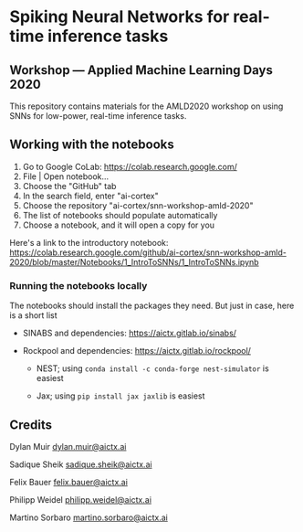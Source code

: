 # Spiking Neural Networks for real-time inference tasks

## Workshop — Applied Machine Learning Days 2020

This repository contains materials for the AMLD2020 workshop on using SNNs for low-power, real-time inference tasks.

## Working with the notebooks

1. Go to Google CoLab: https://colab.research.google.com/
2. File | Open notebook…
3. Choose the "GitHub" tab
4. In the search field, enter "ai-cortex"
5. Choose the repository "ai-cortex/snn-workshop-amld-2020"
6. The list of notebooks should populate automatically
7. Choose a notebook, and it will open a copy for you

Here's a link to the introductory notebook: https://colab.research.google.com/github/ai-cortex/snn-workshop-amld-2020/blob/master/Notebooks/1_IntroToSNNs/1_IntroToSNNs.ipynb

### Running the notebooks locally

The notebooks should install the packages they need. But just in case, here is a short list

* SINABS and dependencies: https://aictx.gitlab.io/sinabs/

* Rockpool and dependencies: https://aictx.gitlab.io/rockpool/

  * NEST; using `conda install -c conda-forge nest-simulator`  is easiest

  * Jax; using `pip install jax jaxlib`  is easiest

## Credits

Dylan Muir <dylan.muir@aictx.ai>

Sadique Sheik <sadique.sheik@aictx.ai>

Felix Bauer <felix.bauer@aictx.ai>

Philipp Weidel <philipp.weidel@aictx.ai>

Martino Sorbaro <martino.sorbaro@aictx.ai>